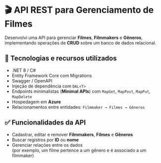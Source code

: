 # 🎬 API REST para Gerenciamento de Filmes

Desenvolvi uma API para gerenciar **Filmes**, **Filmmakers** e **Gêneros**, implementando operações de **CRUD** sobre um banco de dados relacional.

## 🚀 Tecnologias e recursos utilizados

- .NET 8 / C#
- Entity Framework Core com Migrations
- Swagger / OpenAPI
- Injeção de dependência com `DAL<T>`
- Endpoints minimalistas (**Minimal APIs**) com `MapGet`, `MapPost`, `MapPut`, `MapDelete`
- Hospedagem em **Azure**
- Relacionamentos entre entidades: `Filmmaker → Filmes → Gêneros`

## ✅ Funcionalidades da API

- Cadastrar, editar e remover **Filmmakers**, **Filmes** e **Gêneros**
- Buscar registros por **ID** ou **nome**
- Gerenciar relações entre os dados  
  (por exemplo, um filme pertence a um gênero e é associado a um filmmaker)
